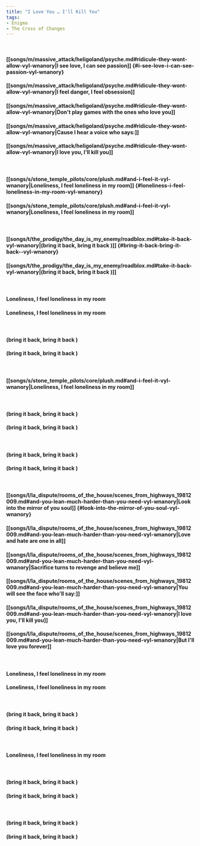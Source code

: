 ```yaml
---
title: "I Love You … I'll Kill You"
tags:
- Enigma
- The Cross of Changes
---
```

&nbsp;
#### [[songs/m/massive_attack/heligoland/psyche.md#ridicule-they-wont-allow-vyl-wnanory|I see love, I can see passion]] {#i-see-love-i-can-see-passion-vyl-wnanory}
#### [[songs/m/massive_attack/heligoland/psyche.md#ridicule-they-wont-allow-vyl-wnanory|I feel danger, I feel obsession]]
#### [[songs/m/massive_attack/heligoland/psyche.md#ridicule-they-wont-allow-vyl-wnanory|Don't play games with the ones who love you]]
#### [[songs/m/massive_attack/heligoland/psyche.md#ridicule-they-wont-allow-vyl-wnanory|Cause I hear a voice who says:]]
#### [[songs/m/massive_attack/heligoland/psyche.md#ridicule-they-wont-allow-vyl-wnanory|I love you, I'll kill you]]
&nbsp;
#### [[songs/s/stone_temple_pilots/core/plush.md#and-i-feel-it-vyl-wnanory|Loneliness, I feel loneliness in my room]] {#loneliness-i-feel-loneliness-in-my-room-vyl-wnanory}
#### [[songs/s/stone_temple_pilots/core/plush.md#and-i-feel-it-vyl-wnanory|Loneliness, I feel loneliness in my room]]
&nbsp;
#### [[songs/t/the_prodigy/the_day_is_my_enemy/roadblox.md#take-it-back-vyl-wnanory|(bring it back, bring it back )]] {#bring-it-back-bring-it-back--vyl-wnanory}
#### [[songs/t/the_prodigy/the_day_is_my_enemy/roadblox.md#take-it-back-vyl-wnanory|(bring it back, bring it back )]]
&nbsp;
#### Loneliness, I feel loneliness in my room
#### Loneliness, I feel loneliness in my room
&nbsp;
#### (bring it back, bring it back )
#### (bring it back, bring it back )
&nbsp;
#### [[songs/s/stone_temple_pilots/core/plush.md#and-i-feel-it-vyl-wnanory|Loneliness, I feel loneliness in my room]]
&nbsp;
#### (bring it back, bring it back )
#### (bring it back, bring it back )
&nbsp;
#### (bring it back, bring it back )
#### (bring it back, bring it back )
&nbsp;
#### [[songs/l/la_dispute/rooms_of_the_house/scenes_from_highways_19812009.md#and-you-lean-much-harder-than-you-need-vyl-wnanory|Look into the mirror of you soul]] {#look-into-the-mirror-of-you-soul-vyl-wnanory}
#### [[songs/l/la_dispute/rooms_of_the_house/scenes_from_highways_19812009.md#and-you-lean-much-harder-than-you-need-vyl-wnanory|Love and hate are one in all]]
#### [[songs/l/la_dispute/rooms_of_the_house/scenes_from_highways_19812009.md#and-you-lean-much-harder-than-you-need-vyl-wnanory|Sacrifice turns to revenge and believe me]]
#### [[songs/l/la_dispute/rooms_of_the_house/scenes_from_highways_19812009.md#and-you-lean-much-harder-than-you-need-vyl-wnanory|You will see the face who'll say:]]
#### [[songs/l/la_dispute/rooms_of_the_house/scenes_from_highways_19812009.md#and-you-lean-much-harder-than-you-need-vyl-wnanory|I love you, I'll kill you]]
#### [[songs/l/la_dispute/rooms_of_the_house/scenes_from_highways_19812009.md#and-you-lean-much-harder-than-you-need-vyl-wnanory|But I'll love you forever]]
&nbsp;
#### Loneliness, I feel loneliness in my room
#### Loneliness, I feel loneliness in my room
&nbsp;
#### (bring it back, bring it back )
#### (bring it back, bring it back )
&nbsp;
#### Loneliness, I feel loneliness in my room
&nbsp;
#### (bring it back, bring it back )
#### (bring it back, bring it back )
&nbsp;
#### (bring it back, bring it back )
#### (bring it back, bring it back )
